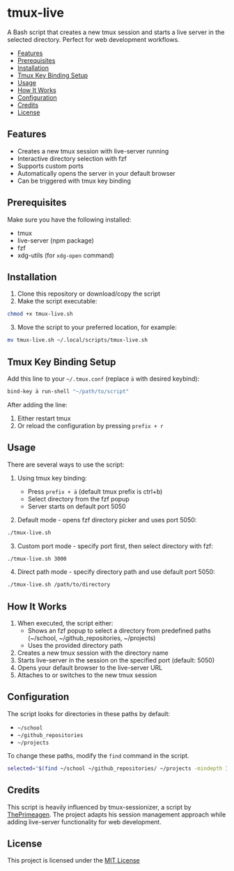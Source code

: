 # tmux-live

A Bash script that creates a new tmux session and starts a live server in the selected directory. Perfect for web development workflows.

<!-- vim-markdown-toc GFM -->

* [Features](#features)
* [Prerequisites](#prerequisites)
* [Installation](#installation)
* [Tmux Key Binding Setup](#tmux-key-binding-setup)
* [Usage](#usage)
* [How It Works](#how-it-works)
* [Configuration](#configuration)
* [Credits](#credits)
* [License](#license)

<!-- vim-markdown-toc -->

## Features

- Creates a new tmux session with live-server running
- Interactive directory selection with fzf
- Supports custom ports
- Automatically opens the server in your default browser
- Can be triggered with tmux key binding

## Prerequisites

Make sure you have the following installed:

- tmux
- live-server (npm package)
- fzf
- xdg-utils (for `xdg-open` command)

## Installation

1. Clone this repository or download/copy the script
2. Make the script executable:

```bash
chmod +x tmux-live.sh
```

3. Move the script to your preferred location, for example:

```bash
mv tmux-live.sh ~/.local/scripts/tmux-live.sh
```

## Tmux Key Binding Setup

Add this line to your `~/.tmux.conf` (replace `ä` with desired keybind):

```bash
bind-key ä run-shell "~/path/to/script"
```

After adding the line:

1. Either restart tmux
2. Or reload the configuration by pressing `prefix + r`

## Usage

There are several ways to use the script:

1. Using tmux key binding:

   - Press `prefix + ä` (default tmux prefix is ctrl+b)
   - Select directory from the fzf popup
   - Server starts on default port 5050

2. Default mode - opens fzf directory picker and uses port 5050:

```bash
./tmux-live.sh
```

3. Custom port mode - specify port first, then select directory with fzf:

```bash
./tmux-live.sh 3000
```

4. Direct path mode - specify directory path and use default port 5050:

```bash
./tmux-live.sh /path/to/directory
```

## How It Works

1. When executed, the script either:
   - Shows an fzf popup to select a directory from predefined paths (~/school, ~/github_repositories, ~/projects)
   - Uses the provided directory path
2. Creates a new tmux session with the directory name
3. Starts live-server in the session on the specified port (default: 5050)
4. Opens your default browser to the live-server URL
5. Attaches to or switches to the new tmux session

## Configuration

The script looks for directories in these paths by default:

- `~/school`
- `~/github_repositories`
- `~/projects`

To change these paths, modify the `find` command in the script.

```bash
selected="$(find ~/school ~/github_repositories/ ~/projects -mindepth 1 -maxdepth 1 -type d | fzf-tmux -p 50% --header='Open live server:')"
```

## Credits

This script is heavily influenced by tmux-sessionizer, a script by [ThePrimeagen](https://github.com/ThePrimeagen/). The project adapts his session management approach while adding live-server functionality for web development.

## License

This project is licensed under the [MIT License](https://mit-license.org/)
